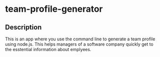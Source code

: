 # team-profile-generator

## Description

This is an app where you use the command line to generate a team profile using node.js. This helps managers of a software company quickly get to the esstential information about emplyees.
